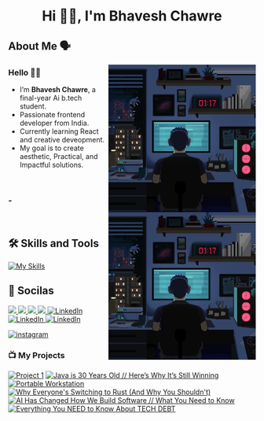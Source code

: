 <h1 align="center"> Hi 👋🏻, I'm  Bhavesh Chawre </h1>

<div>

<h2> About Me 🗣️</h2>
<img align="right" src="https://github.com/bhave5h/bhave5h/blob/dbefaea814cf595f2bf931063746f38e0e8a19fb/content/g.gif#gh-dark-mode-only" width="300">
<img align="right" src="https://github.com/bhave5h/bhave5h/blob/dbefaea814cf595f2bf931063746f38e0e8a19fb/content/g.gif#gh-light-mode-only" width="300">

### Hello 👋🏻
- I’m **Bhavesh Chawre**, a final-year Ai b.tech student. <br>
- Passionate frontend developer from India. <br>
- Currently learning React and creative deveopment. <br>
- My goal is to create aesthetic, Practical, and Impactful solutions.     

</div>
<br>

###   -

<br>

<h2>🛠 Skills and Tools</h2>  

[![My Skills](https://skillicons.dev/icons?i=html,css,js,react,jquery,bootstrap,php,mysql,tailwind,vite,vscode,sublime)](https://skillicons.dev)


<h2>🤍 Socilas</h2> 

<a href="https://www.linkedin.com/in/bhavesh-chawre/" target="_blank"> 
<img src="https://www.readmecodegen.com/api/social-icon?name=linkedin&size=52&color=%233b82f6"/>
</a> 

<a href="https://www.instagram.com/bhaavesssh/" target="_blank"> 
<img src="https://www.readmecodegen.com/api/social-icon?name=instagram&size=52&color=%233b82f6"/>
</a>

<a href="bhaveshchawre1@gmail.com" target="_blank"> 
<img src="https://www.readmecodegen.com/api/social-icon?name=envelope&size=52&color=%233b82f6"/>
</a> 

<a href="https://www.youtube.com/channel/UCOIqxyFw-qowC2TNqZbW8rg" target="_blank"> 
<img src="https://www.readmecodegen.com/api/social-icon?name=youtube&size=52&color=%233b82f6"/>
</a> 


<a href="https://www.linkedin.com/in/maximus-soares/" target="blank"> 
<img src="https://www.readmecodegen.com/api/social-icon?name=telegram&size=52" alt="LinkedIn" />
</a> 


<a href="https://www.linkedin.com/in/maximus-soares/" target="blank"> 
<img src="https://www.readmecodegen.com/api/social-icon?name=pinterest&size=52" alt="LinkedIn" />
</a> 

<a href="https://www.linkedin.com/in/maximus-soares/" target="blank"> 
<img src="https://www.readmecodegen.com/api/social-icon?name=telegram&size=52" alt="LinkedIn" />
</a> 

[![instagram](https://www.readmecodegen.com/api/social-icon?name=instagram&size=58&theme=dark&color=%230044b3&link=https%3A%2F%2Fwww.linkedin.com%2Fin%2Fbhavesh-chawre%2F)](https://www.linkedin.com/in/bhavesh-chawre/)


### 📺 My Projects

[![Project 1 ](https://ytcards.demolab.com/?id=YLCrAm-aGI8&title=Project1&lang=en&timestamp=17553504&background_color=%230d1117&title_color=%23ffffff&stats_color=%23dedede&max_title_lines=1&width=250&border_radius=5&" "project1")](https://github.com/tandpfun/skill-icons#readme)
[![Java is 30 Years Old // Here’s Why It’s Still Winning](https://ytcards.demolab.com/?id=spJwsa4KFrU&title=Java+is+30+Years+Old+%2F%2F+Here%E2%80%99s+Why+It%E2%80%99s+Still+Winning&lang=en&timestamp=1857602898&background_color=%230d1117&title_color=%23ffffff&stats_color=%23dedede&max_title_lines=1&width=250&border_radius=5&duration=574 "Java is 30 Years Old // Here’s Why It’s Still Winning")](https://www.youtube.com/watch?v=spJwsa4KFrU)
[![Portable Workstation](https://ytcards.demolab.com/?id=s3uqGfDc8P8&title=Portable+Workstation&lang=en&timestamp=1755897603&background_color=%230d1117&title_color=%23ffffff&stats_color=%23dedede&max_title_lines=1&width=250&border_radius=5&duration=51 "Portable Workstation")](https://www.youtube.com/shorts/s3uqGfDc8P8)
[![Why Everyone's Switching to Rust (And Why You Shouldn't)](https://ytcards.demolab.com/?id=meEXag1XCFw&title=Why+Everyone%27s+Switching+to+Rust+%28And+Why+You+Shouldn%27t%29&lang=en&timestamp=1755619274&background_color=%230d1117&title_color=%23ffffff&stats_color=%23dedede&max_title_lines=1&width=250&border_radius=5&duration=884 "Why Everyone's Switching to Rust (And Why You Shouldn't)")](https://www.youtube.com/watch?v=meEXag1XCFw)
[![AI Has Changed How We Build Software // What You Need to Know](https://ytcards.demolab.com/?id=3VQhdXcQ5qI&title=AI+Has+Changed+How+We+Build+Software+%2F%2F+What+You+Need+to+Know&lang=en&timestamp=1755026101&background_color=%230d1117&title_color=%23ffffff&stats_color=%23dedede&max_title_lines=1&width=250&border_radius=5&duration=1710 "AI Has Changed How We Build Software // What You Need to Know")](https://www.youtube.com/watch?v=3VQhdXcQ5qI)
[![Everything You NEED to Know About TECH DEBT](https://ytcards.demolab.com/?id=ukgmp6uxQJc&title=Everything+You+NEED+to+Know+About+TECH+DEBT&lang=en&timestamp=1753375920&background_color=%230d1117&title_color=%23ffffff&stats_color=%23dedede&max_title_lines=1&width=250&border_radius=5&duration=1533 "Everything You NEED to Know About TECH DEBT")](https://www.youtube.com/watch?v=ukgmp6uxQJc)
